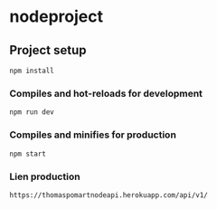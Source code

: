 # nodeproject

## Project setup
```
npm install
```

### Compiles and hot-reloads for development
```
npm run dev
```

### Compiles and minifies for production
```
npm start
```

### Lien production
```
https://thomaspomartnodeapi.herokuapp.com/api/v1/
```
